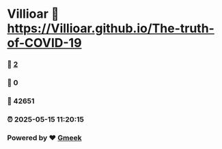 # Villioar :link: https://Villioar.github.io/The-truth-of-COVID-19 
### :page_facing_up: [2](https://Villioar.github.io/The-truth-of-COVID-19/tag.html) 
### :speech_balloon: 0 
### :hibiscus: 42651 
### :alarm_clock: 2025-05-15 11:20:15 
### Powered by :heart: [Gmeek](https://github.com/Meekdai/Gmeek)
